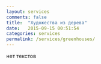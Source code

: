 ```yaml
---
layout: services
comments: false
title:  "Художества из дерева"
date:   2015-09-15 00:51:54
categories: services
permalink: /services/greenhouses/
---
```


нет текстов